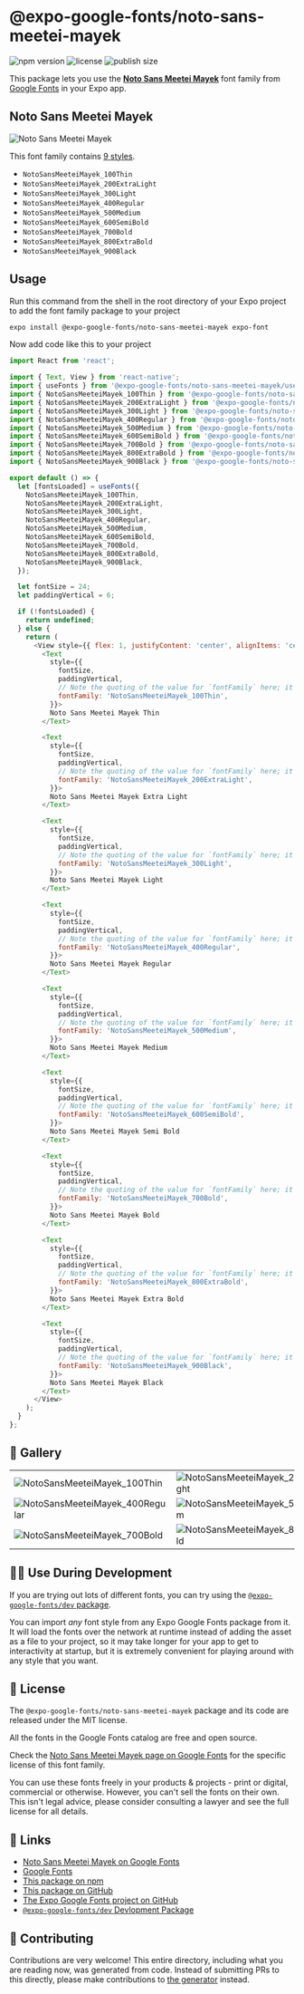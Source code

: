 # @expo-google-fonts/noto-sans-meetei-mayek

![npm version](https://flat.badgen.net/npm/v/@expo-google-fonts/noto-sans-meetei-mayek)
![license](https://flat.badgen.net/github/license/expo/google-fonts)
![publish size](https://flat.badgen.net/packagephobia/install/@expo-google-fonts/noto-sans-meetei-mayek)

This package lets you use the [**Noto Sans Meetei Mayek**](https://fonts.google.com/specimen/Noto+Sans+Meetei+Mayek) font family from [Google Fonts](https://fonts.google.com/) in your Expo app.

## Noto Sans Meetei Mayek

![Noto Sans Meetei Mayek](./font-family.png)

This font family contains [9 styles](#-gallery).

- `NotoSansMeeteiMayek_100Thin`
- `NotoSansMeeteiMayek_200ExtraLight`
- `NotoSansMeeteiMayek_300Light`
- `NotoSansMeeteiMayek_400Regular`
- `NotoSansMeeteiMayek_500Medium`
- `NotoSansMeeteiMayek_600SemiBold`
- `NotoSansMeeteiMayek_700Bold`
- `NotoSansMeeteiMayek_800ExtraBold`
- `NotoSansMeeteiMayek_900Black`

## Usage

Run this command from the shell in the root directory of your Expo project to add the font family package to your project
```sh
expo install @expo-google-fonts/noto-sans-meetei-mayek expo-font
```

Now add code like this to your project
```js
import React from 'react';

import { Text, View } from 'react-native';
import { useFonts } from '@expo-google-fonts/noto-sans-meetei-mayek/useFonts';
import { NotoSansMeeteiMayek_100Thin } from '@expo-google-fonts/noto-sans-meetei-mayek/100Thin';
import { NotoSansMeeteiMayek_200ExtraLight } from '@expo-google-fonts/noto-sans-meetei-mayek/200ExtraLight';
import { NotoSansMeeteiMayek_300Light } from '@expo-google-fonts/noto-sans-meetei-mayek/300Light';
import { NotoSansMeeteiMayek_400Regular } from '@expo-google-fonts/noto-sans-meetei-mayek/400Regular';
import { NotoSansMeeteiMayek_500Medium } from '@expo-google-fonts/noto-sans-meetei-mayek/500Medium';
import { NotoSansMeeteiMayek_600SemiBold } from '@expo-google-fonts/noto-sans-meetei-mayek/600SemiBold';
import { NotoSansMeeteiMayek_700Bold } from '@expo-google-fonts/noto-sans-meetei-mayek/700Bold';
import { NotoSansMeeteiMayek_800ExtraBold } from '@expo-google-fonts/noto-sans-meetei-mayek/800ExtraBold';
import { NotoSansMeeteiMayek_900Black } from '@expo-google-fonts/noto-sans-meetei-mayek/900Black';

export default () => {
  let [fontsLoaded] = useFonts({
    NotoSansMeeteiMayek_100Thin,
    NotoSansMeeteiMayek_200ExtraLight,
    NotoSansMeeteiMayek_300Light,
    NotoSansMeeteiMayek_400Regular,
    NotoSansMeeteiMayek_500Medium,
    NotoSansMeeteiMayek_600SemiBold,
    NotoSansMeeteiMayek_700Bold,
    NotoSansMeeteiMayek_800ExtraBold,
    NotoSansMeeteiMayek_900Black,
  });

  let fontSize = 24;
  let paddingVertical = 6;

  if (!fontsLoaded) {
    return undefined;
  } else {
    return (
      <View style={{ flex: 1, justifyContent: 'center', alignItems: 'center' }}>
        <Text
          style={{
            fontSize,
            paddingVertical,
            // Note the quoting of the value for `fontFamily` here; it expects a string!
            fontFamily: 'NotoSansMeeteiMayek_100Thin',
          }}>
          Noto Sans Meetei Mayek Thin
        </Text>

        <Text
          style={{
            fontSize,
            paddingVertical,
            // Note the quoting of the value for `fontFamily` here; it expects a string!
            fontFamily: 'NotoSansMeeteiMayek_200ExtraLight',
          }}>
          Noto Sans Meetei Mayek Extra Light
        </Text>

        <Text
          style={{
            fontSize,
            paddingVertical,
            // Note the quoting of the value for `fontFamily` here; it expects a string!
            fontFamily: 'NotoSansMeeteiMayek_300Light',
          }}>
          Noto Sans Meetei Mayek Light
        </Text>

        <Text
          style={{
            fontSize,
            paddingVertical,
            // Note the quoting of the value for `fontFamily` here; it expects a string!
            fontFamily: 'NotoSansMeeteiMayek_400Regular',
          }}>
          Noto Sans Meetei Mayek Regular
        </Text>

        <Text
          style={{
            fontSize,
            paddingVertical,
            // Note the quoting of the value for `fontFamily` here; it expects a string!
            fontFamily: 'NotoSansMeeteiMayek_500Medium',
          }}>
          Noto Sans Meetei Mayek Medium
        </Text>

        <Text
          style={{
            fontSize,
            paddingVertical,
            // Note the quoting of the value for `fontFamily` here; it expects a string!
            fontFamily: 'NotoSansMeeteiMayek_600SemiBold',
          }}>
          Noto Sans Meetei Mayek Semi Bold
        </Text>

        <Text
          style={{
            fontSize,
            paddingVertical,
            // Note the quoting of the value for `fontFamily` here; it expects a string!
            fontFamily: 'NotoSansMeeteiMayek_700Bold',
          }}>
          Noto Sans Meetei Mayek Bold
        </Text>

        <Text
          style={{
            fontSize,
            paddingVertical,
            // Note the quoting of the value for `fontFamily` here; it expects a string!
            fontFamily: 'NotoSansMeeteiMayek_800ExtraBold',
          }}>
          Noto Sans Meetei Mayek Extra Bold
        </Text>

        <Text
          style={{
            fontSize,
            paddingVertical,
            // Note the quoting of the value for `fontFamily` here; it expects a string!
            fontFamily: 'NotoSansMeeteiMayek_900Black',
          }}>
          Noto Sans Meetei Mayek Black
        </Text>
      </View>
    );
  }
};

```

## 🔡 Gallery


||||
|-|-|-|
|![NotoSansMeeteiMayek_100Thin](.//100Thin/NotoSansMeeteiMayek_100Thin.ttf.png)|![NotoSansMeeteiMayek_200ExtraLight](.//200ExtraLight/NotoSansMeeteiMayek_200ExtraLight.ttf.png)|![NotoSansMeeteiMayek_300Light](.//300Light/NotoSansMeeteiMayek_300Light.ttf.png)||
|![NotoSansMeeteiMayek_400Regular](.//400Regular/NotoSansMeeteiMayek_400Regular.ttf.png)|![NotoSansMeeteiMayek_500Medium](.//500Medium/NotoSansMeeteiMayek_500Medium.ttf.png)|![NotoSansMeeteiMayek_600SemiBold](.//600SemiBold/NotoSansMeeteiMayek_600SemiBold.ttf.png)||
|![NotoSansMeeteiMayek_700Bold](.//700Bold/NotoSansMeeteiMayek_700Bold.ttf.png)|![NotoSansMeeteiMayek_800ExtraBold](.//800ExtraBold/NotoSansMeeteiMayek_800ExtraBold.ttf.png)|![NotoSansMeeteiMayek_900Black](.//900Black/NotoSansMeeteiMayek_900Black.ttf.png)||


## 👩‍💻 Use During Development

If you are trying out lots of different fonts, you can try using the [`@expo-google-fonts/dev` package](https://github.com/expo/google-fonts/tree/master/font-packages/dev#readme).

You can import *any* font style from any Expo Google Fonts package from it. It will load the fonts
over the network at runtime instead of adding the asset as a file to your project, so it may take longer
for your app to get to interactivity at startup, but it is extremely convenient
for playing around with any style that you want.

## 📖 License

The `@expo-google-fonts/noto-sans-meetei-mayek` package and its code are released under the MIT license.

All the fonts in the Google Fonts catalog are free and open source.

Check the [Noto Sans Meetei Mayek page on Google Fonts](https://fonts.google.com/specimen/Noto+Sans+Meetei+Mayek) for the specific license of this font family.

You can use these fonts freely in your products & projects - print or digital, commercial or otherwise. However, you can't sell the fonts on their own. This isn't legal advice, please consider consulting a lawyer and see the full license for all details.

## 🔗 Links

- [Noto Sans Meetei Mayek on Google Fonts](https://fonts.google.com/specimen/Noto+Sans+Meetei+Mayek)
- [Google Fonts](https://fonts.google.com/)
- [This package on npm](https://www.npmjs.com/package/@expo-google-fonts/noto-sans-meetei-mayek)
- [This package on GitHub](https://github.com/expo/google-fonts/tree/master/font-packages/noto-sans-meetei-mayek)
- [The Expo Google Fonts project on GitHub](https://github.com/expo/google-fonts)
- [`@expo-google-fonts/dev` Devlopment Package](https://github.com/expo/google-fonts/tree/master/font-packages/dev)

## 🤝 Contributing

Contributions are very welcome! This entire directory, including what you are reading now, was generated from code. Instead of submitting PRs to this directly, please make contributions to [the generator](https://github.com/expo/google-fonts/tree/master/packages/generator) instead.
